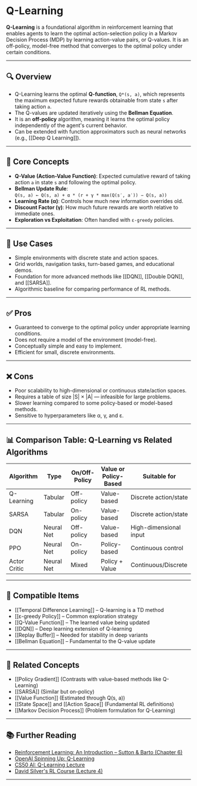 # Q-Learning

**Q-Learning** is a foundational algorithm in reinforcement learning that enables agents to learn the optimal action-selection policy in a Markov Decision Process (MDP) by learning action-value pairs, or Q-values. It is an off-policy, model-free method that converges to the optimal policy under certain conditions.

---

## 🔍 Overview

- Q-Learning learns the optimal **Q-function**, `Q*(s, a)`, which represents the maximum expected future rewards obtainable from state `s` after taking action `a`.  
- The Q-values are updated iteratively using the **Bellman Equation**.  
- It is an **off-policy** algorithm, meaning it learns the optimal policy independently of the agent's current behavior.  
- Can be extended with function approximators such as neural networks (e.g., [[Deep Q Learning]]).  

---

## 🧠 Core Concepts

- **Q-Value (Action-Value Function)**: Expected cumulative reward of taking action `a` in state `s` and following the optimal policy.  
- **Bellman Update Rule**:  
  `Q(s, a) ← Q(s, a) + α * (r + γ * max(Q(s′, a′)) − Q(s, a))`  
- **Learning Rate (α)**: Controls how much new information overrides old.  
- **Discount Factor (γ)**: How much future rewards are worth relative to immediate ones.  
- **Exploration vs Exploitation**: Often handled with `ε-greedy` policies.  

---

## 🧰 Use Cases

- Simple environments with discrete state and action spaces.  
- Grid worlds, navigation tasks, turn-based games, and educational demos.  
- Foundation for more advanced methods like [[DQN]], [[Double DQN]], and [[SARSA]].  
- Algorithmic baseline for comparing performance of RL methods.  

---

## ✅ Pros

- Guaranteed to converge to the optimal policy under appropriate learning conditions.  
- Does not require a model of the environment (model-free).  
- Conceptually simple and easy to implement.  
- Efficient for small, discrete environments.  

---

## ❌ Cons

- Poor scalability to high-dimensional or continuous state/action spaces.  
- Requires a table of size |S| × |A| — infeasible for large problems.  
- Slower learning compared to some policy-based or model-based methods.  
- Sensitive to hyperparameters like α, γ, and ε.  

---

## 📊 Comparison Table: Q-Learning vs Related Algorithms

| Algorithm      | Type         | On/Off-Policy | Value or Policy-Based | Suitable for           |
|----------------|--------------|---------------|------------------------|-------------------------|
| Q-Learning     | Tabular      | Off-policy    | Value-based            | Discrete action/state   |
| SARSA          | Tabular      | On-policy     | Value-based            | Discrete action/state   |
| DQN            | Neural Net   | Off-policy    | Value-based            | High-dimensional input  |
| PPO            | Neural Net   | On-policy     | Policy-based           | Continuous control      |
| Actor Critic   | Neural Net   | Mixed         | Policy + Value         | Continuous/Discrete     |

---

## 🔧 Compatible Items

- [[Temporal Difference Learning]] – Q-learning is a TD method  
- [[ε-greedy Policy]] – Common exploration strategy  
- [[Q-Value Function]] – The learned value being updated  
- [[DQN]] – Deep learning extension of Q-learning  
- [[Replay Buffer]] – Needed for stability in deep variants  
- [[Bellman Equation]] – Fundamental to the Q-value update  

---

## 🔗 Related Concepts

- [[Policy Gradient]] (Contrasts with value-based methods like Q-Learning)  
- [[SARSA]] (Similar but on-policy)  
- [[Value Function]] (Estimated through Q(s, a))  
- [[State Space]] and [[Action Space]] (Fundamental RL definitions)  
- [[Markov Decision Process]] (Problem formulation for Q-Learning)  

---

## 📚 Further Reading

- [Reinforcement Learning: An Introduction – Sutton & Barto (Chapter 6)](http://incompleteideas.net/book/the-book.html)  
- [OpenAI Spinning Up: Q-Learning](https://spinningup.openai.com/en/latest/algorithms/q_learning.html)  
- [CS50 AI: Q-Learning Lecture](https://cs50.harvard.edu/ai/2020/weeks/7/)  
- [David Silver's RL Course (Lecture 4)](https://www.davidsilver.uk/teaching/)  

---
